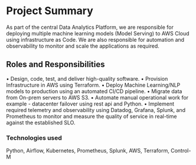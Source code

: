 
# Project Summary

As part of the central Data Analytics Platform, we are responsible for deploying multiple machine learning models (Model Serving) to AWS Cloud using infrastructure as Code. 
We are also responsible for automation and observability to monitor and scale the applications as required.

## Roles and Responsibilities

•	Design, code, test, and deliver high-quality software.
•	Provision Infrastructure in AWS using Terraform.
•	Deploy Machine Learning/NLP models to production using an automated CI/CD pipeline.
•	Migrate data from On-prem servers to AWS S3.
•	Automate manual operational work for example - datacenter failover using rest api and Python.
•	Implement required telemetry and observability using Datadog, Grafana, Splunk, and Prometheus to monitor and measure the quality of service in real-time against the established SLO.

### Technologies used
Python, Airflow, Kubernetes, Prometheus, Splunk, AWS, Terraform, Control-M



